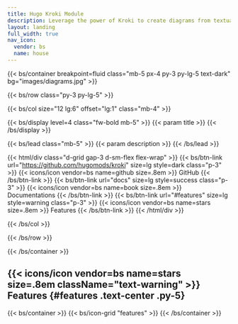 ```yaml
---
title: Hugo Kroki Module
description: Leverage the power of Kroki to create diagrams from textual descriptions and present them as inline SVGs and images without JavaScript.
layout: landing
full_width: true
nav_icon:
  vendor: bs
  name: house
---
```


{{< bs/container breakpoint=fluid class="mb-5 px-4 py-3 py-lg-5 text-dark" bg="images/diagrams.jpg" >}}

{{< bs/row class="py-3 py-lg-5" >}}

{{< bs/col size="12 lg:6" offset="lg:1" class="mb-4" >}}

{{< bs/display level=4 class="fw-bold mb-5" >}}
  {{< param title >}}
{{< /bs/display >}}

{{< bs/lead class="mb-5" >}}
  {{< param description >}}
{{< /bs/lead >}}

{{< html/div class="d-grid gap-3 d-sm-flex flex-wrap" >}}
  {{< bs/btn-link url="https://github.com/hugomods/kroki" size=lg style=dark class="p-3" >}}
    {{< icons/icon vendor=bs name=github size=.8em >}} GitHub
  {{< /bs/btn-link >}}
  {{< bs/btn-link url="docs" size=lg style=success class="p-3" >}}
    {{< icons/icon vendor=bs name=book size=.8em >}} Documentations
  {{< /bs/btn-link >}}
  {{< bs/btn-link url="#features" size=lg style=warning class="p-3" >}}
    {{< icons/icon vendor=bs name=stars size=.8em >}} Features
  {{< /bs/btn-link >}}
{{< /html/div >}}

{{< /bs/col >}}

{{< /bs/row >}}

{{< /bs/container >}}

## {{< icons/icon vendor=bs name=stars size=.8em className="text-warning" >}} Features {#features .text-center .py-5}

{{< bs/container >}}
{{< bs/icon-grid "features" >}}
{{< /bs/container >}}
